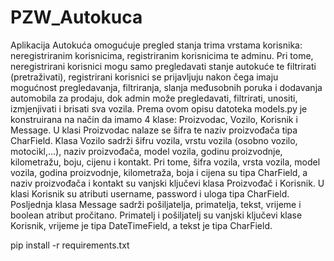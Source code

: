 # PZW_Autokuca

Aplikacija Autokuća omogućuje pregled stanja trima vrstama korisnika: neregistriranim korisnicima, registriranim korisnicima te adminu. Pri tome, neregistrirani korisnici mogu samo pregledavati stanje autokuće te filtrirati (pretraživati), registrirani korisnici se prijavljuju nakon čega imaju mogućnost pregledavanja, filtriranja, slanja međusobnih poruka i dodavanja automobila za prodaju, dok admin može pregledavati, filtrirati, unositi, izmjenjivati i brisati sva vozila. Prema ovom opisu datoteka models.py je konstruirana na način da imamo 4 klase: Proizvodac, Vozilo, Korisnik i Message. U klasi Proizvodac nalaze se šifra te naziv proizvođača tipa CharField. Klasa Vozilo sadrži šifru vozila, vrstu vozila (osobno vozilo, motocikl,...), naziv proizvođača, model vozila, godinu proizvodnje, kilometražu, boju, cijenu i kontakt. Pri tome, šifra vozila, vrsta vozila, model vozila, godina proizvodnje, kilometraža, boja i cijena su tipa CharField, a naziv proizvođača i kontakt su vanjski ključevi klasa Proizvođač i Korisnik. U klasi Korisnik su atributi username, password i uloga tipa CharField. Posljednja klasa Message sadrži pošiljatelja, primatelja, tekst, vrijeme i boolean atribut pročitano. Primatelj i pošiljatelj su vanjski ključevi klase Korisnik, vrijeme je tipa DateTimeField, a tekst je tipa CharField.

pip install -r requirements.txt
